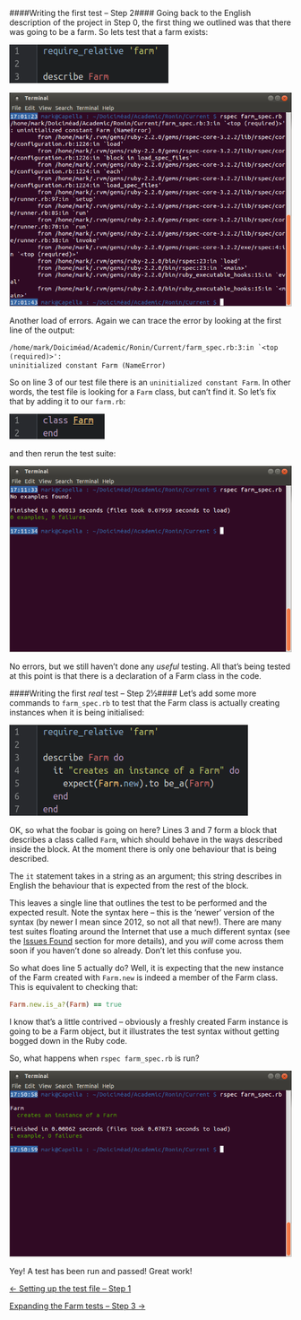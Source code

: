 ####Writing the first test – Step 2####
Going back to the English description of the project in Step 0, the first thing we outlined was that there was going to be a farm. So lets test that a farm exists:

![describe Farm](../screenies/describe-farm.png "describe Farm")

![Oh oh! Not again!](../screenies/describe-farm-output.png "Oh oh! Not again!")

Another load of errors. Again we can trace the error by looking at the first line of the output:
```
/home/mark/Doiciméad/Academic/Ronin/Current/farm_spec.rb:3:in `<top (required)>':
uninitialized constant Farm (NameError)
```
So on line 3 of our test file there is an `uninitialized constant Farm`. In other words, the test file is looking for a `Farm` class, but can’t find it. So let’s fix that by adding it to our `farm.rb`:

![class Farm](../screenies/class-farm.png "class Farm")

and then rerun the test suite:

![Same as before](../screenies/class-farm-output.png "Same as before")

No errors, but we still haven’t done any _useful_ testing. All that’s being tested at this point is that there is a declaration of a Farm class in the code.

####Writing the first _real_ test – Step 2½####
Let’s add some more commands to `farm_spec.rb` to test that the Farm class is actually creating instances when it is being initialised:

![Farm instances!](../screenies/farm-instances.png "Farm instances!")

OK, so what the foobar is going on here? Lines 3 and 7 form a block that describes a class called `Farm`, which should behave in the ways described inside the block. At the moment there is only one behaviour that is being described.

The `it` statement takes in a string as an argument; this string describes in English the behaviour that is expected from the rest of the block.

This leaves a single line that outlines the test to be performed and the expected result. Note the syntax here – this is the ‘newer’ version of the syntax (by newer I mean since 2012, so not all that new!). There are many test suites floating around the Internet that use a much different syntax (see the [Issues Found](./other_issues.md) section for more details), and you _will_ come across them soon if you haven’t done so already. Don’t let this confuse you.

So what does line 5 actually do? Well, it is expecting that the new instance of the Farm created with `Farm.new` is indeed a member of the Farm class. This is equivalent to checking that:

```ruby
Farm.new.is_a?(Farm) == true
```

I know that’s a little contrived – obviously a freshly created Farm instance is going to be a Farm object, but it illustrates the test syntax without getting bogged down in the Ruby code.

So, what happens when `rspec farm_spec.rb` is run?

![Progress!](../screenies/farm-instances-output.png "Progress!")

Yey! A test has been run and passed! Great work!

[← Setting up the test file – Step 1](./writing_tests_step1.md)

[Expanding the Farm tests – Step 3 →](./writing_tests_step3.md)
